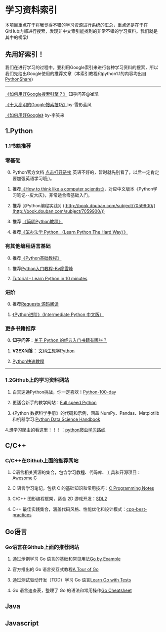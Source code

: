 # 学习资料索引
本项目重点在于将我觉得不错的学习资源进行系统的汇总，重点还是在于在GitHub内部进行搜索，发现非中文索引能找到的非常不错的学习资料。我们就是其中的桥梁!
## 先用好索引！
我们在进行学习的过程中，要利用Google索引来进行各种学习资料的搜索，所以我们先给出Google使用的推荐文章（本索引教程和python1.1的内容均出自[PythonShare](https://github.com/Yixiaohan/codeparkshare))
***

[《如何用好Google搜索引擎？》](http://www.zhihu.com/question/20161362) 知乎问答@崔凯

[《十大高明的Google搜索技巧》](http://www.williamlong.info/archives/728.html)by-雪影蓝风

[《如何用好Google》](http://wordpress.lixiaolai.com/archives/992.html) by-李笑来

## 1.Python
### 1.1书籍推荐
### 零基础

[](https://github.com/Yixiaohan/codeparkshare#%E9%9B%B6%E5%9F%BA%E7%A1%80)

0.  Python官方文档 [点击打开链接](http://docs.python.org/2/tutorial/index.html) 英语不好的，暂时就先别看了，以后一定肯定要加强英语学习哦;)。
    
1.  推荐[《How to think like a computer scientist》](http://www.greenteapress.com/thinkpython/thinkCSpy.pdf)，对应中文版本《Python学习笔记--皮大庆》，非常适合零基础入门。
    
2.  推荐 [《Python编程实践》] ([http://book.douban.com/subject/7059900/](http://book.douban.com/subject/7059900/))
    
3.  推荐 [《简明Python教程》](http://woodpecker.org.cn/abyteofpython_cn/chinese/)
    
4.  推荐[《笨办法学 Python （Learn Python The Hard Way）》](http://learn-python-the-hard-way-zh_cn-translation.readthedocs.org/en/1.0/)
    

### 有其他编程语言基础

[](https://github.com/Yixiaohan/codeparkshare#%E6%9C%89%E5%85%B6%E4%BB%96%E7%BC%96%E7%A8%8B%E8%AF%AD%E8%A8%80%E5%9F%BA%E7%A1%80)

0.  推荐[《Python基础教程》](http://book.douban.com/subject/4866934/)
    
1.  推荐[Python入门教程-By廖雪峰](http://www.liaoxuefeng.com/wiki/001374738125095c955c1e6d8bb493182103fac9270762a000)
    
2.  [Tutorial - Learn Python in 10 minutes](https://www.stavros.io/tutorials/python/)
    

### 进阶

[](https://github.com/Yixiaohan/codeparkshare#%E8%BF%9B%E9%98%B6)

0.  推荐[Requests 源码阅读](https://github.com/wangshunping/read_requests)
    
1.  [《Python进阶》（Intermediate Python 中文版）](https://github.com/eastlakeside/interpy-zh)
    

### 更多书籍推荐

[](https://github.com/Yixiaohan/codeparkshare#%E6%9B%B4%E5%A4%9A%E4%B9%A6%E7%B1%8D%E6%8E%A8%E8%8D%90)

0.  **知乎问答**：[关于 Python 的经典入门书籍有哪些？](http://www.zhihu.com/question/19593179)
    
1.  **V2EX问答**： [文科生想学Python](http://www.v2ex.com/t/40397)
    
2.  [Python快速教程](http://www.cnblogs.com/vamei/archive/2012/09/13/2682778.html)
***
### 1.2Github上的学习资料网站
1. 白天速通Python挑战，你一定喜欢！[Python-100-day](https://github.com/jackfrued/Python-100-Days) 

2. 更适合新手的教学网站：[Full speed Python](https://github.com/joaoventura/full-speed-python) 

3. 《Python 数据科学手册》的代码和示例，涵盖 NumPy、Pandas、Matplotlib 和机器学习:[Python Data Science Handbook](https://github.com/jakevdp/PythonDataScienceHandbook) 

4.想学习爬虫的看这里！！！：[python爬虫学习路线](https://github.com/facert/python-spider) 
## C/C++
### C/C++在Github上面的推荐网站
1. C语言相关资源的集合，包含学习教程、代码库、工具和开源项目：[Awesome C](https://github.com/kozross/awesome-c)

2. C 语言学习笔记，包括 C 的基础知识和常用技巧：[C Programming Notes](https://github.com/BartMassey/c-programming-notes)

4. C/C++ 图形编程框架，适合 2D 游戏开发：[SDL2](https://github.com/libsdl-org/SDL)
3. C++ 最佳实践集合，涵盖代码风格、性能优化和设计模式：[cpp-best-practices](https://github.com/learncpp)
## Go语言
### Go语言在Github上面的推荐网站
1. 通过示例学习 Go 语言的基础和常见用法[Go by Example](https://github.com/mmcgrana/gobyexample)

2. 官方推出的 Go 语言交互式教程[A Tour of Go](https://github.com/golang/tour) 

3. 通过测试驱动开发（TDD）学习 Go 语言[Learn Go with Tests](https://github.com/quii/learn-go-with-tests)

4. Go 语言速查表，整理了 Go 的语法和常用操作[Go Cheatsheet](https://github.com/a8m/go-lang-cheat-sheet)
## Java
## Javascript
